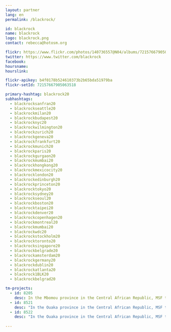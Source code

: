 ```yaml
---
layout: partner
lang: en
permalink: /blackrock/

id: blackrock
name: blackrock
logo: blackrock.png
contact: rebecca@hotosm.org

flickr: https://www.flickr.com/photos/140736557@N04/albums/72157667905063518
twitter: https://www.twitter.com/blackrock
facebook:
hoursname:
hourslink:

flickr-apikey: b4f0178b524610373b2b65bda51979ba
flickr-setId: 72157667905063518

primary-hashtag: blackrock20
subhashtags:
  - blackrocksanfran20
  - blackrockseattle20
  - blackrockmilan20
  - blackrockbudapest20
  - blackrocknyc20
  - blackrockwilmington20
  - blackrockzurich20
  - blackrockgeneva20
  - blackrockfrankfurt20
  - blackrockmunich20
  - blackrockparis20
  - blackrockgurgaon20
  - blackrockmumbai20
  - blackrockhongkong20
  - blackrockmexicocity20
  - blackrocklondon20
  - blackrockedinburgh20
  - blackrockprinceton20
  - blackrocktokyo20
  - blackrocksydney20
  - blackrockseoul20
  - blackrockboston20
  - blackrocktaipei20
  - blackrockdenver20
  - blackrockcopenhagen20
  - blackrockmontreal20
  - blackrockmumbai20
  - blackrockwdc20
  - blackrockstockholm20
  - blackrocktoronto20
  - blackrocksingapore20
  - blackrockbelgrade20
  - blackrockamsterdam20
  - blackrockgermany20
  - blackrockdublin20
  - blackrockatlanta20
  - blackrock1BLK20
  - blackrockbelgrad20

tm-projects:
  - id: 8205
    desc: In the Mbomou province in the Central African Republic, MSF teams provide consultations in hospitals and health centres, and support a network of community health workers. A better map of the region will help the teams to understand the exact situation in the area and will allow them to make rough population estimations."
  - id: 8521
    desc: "In the Ouaka province in the Central African Republic, MSF teams provide consultations in hospitals and health centres, and support a network of community health workers. A better map of the region will help the teams to understand the exact situation in the area and will allow them to make rough population estimations."
  - id: 8522
    desc: "In the Ouaka province in the Central African Republic, MSF teams provide consultations in hospitals and health centres, and support a network of community health workers. A better map of the region will help the teams to understand the exact situation in the area and will allow them to make rough population estimations."
 
---
```

